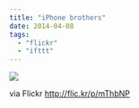 ```yaml
---
title: "iPhone brothers"
date: 2014-04-08
tags: 
  - "flickr"
  - "ifttt"
---
```


![](http://farm4.staticflickr.com/3804/13707434803_c6104f577c_b.jpg)  

  
  
via Flickr http://flic.kr/p/mThbNP
